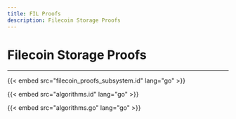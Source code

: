 ```yaml
---
title: FIL Proofs
description: Filecoin Storage Proofs
---
```

# Filecoin Storage Proofs
---

{{< embed src="filecoin_proofs_subsystem.id" lang="go" >}}

{{< embed src="algorithms.id" lang="go" >}}

{{< embed src="algorithms.go" lang="go" >}}
